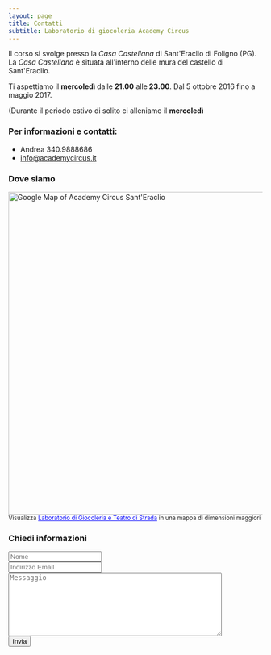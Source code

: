 ```yaml
---
layout: page
title: Contatti
subtitle: Laboratorio di giocoleria Academy Circus
---
```

Il corso si svolge presso la *Casa Castellana* di Sant'Eraclio di Foligno (PG). La *Casa Castellana* è situata all'interno delle mura del castello di Sant'Eraclio.

Ti aspettiamo il <strong>mercoledì </strong>dalle <strong>21.00</strong> alle<strong> 23.00</strong>. Dal 5 ottobre 2016 fino a maggio 2017.

(Durante il periodo estivo di solito ci alleniamo il <strong>mercoledì</strong>

### Per informazioni e contatti:

- Andrea 340.9888686
- info@academycircus.it

### Dove siamo
<a href="https://www.google.com/maps/d/viewer?ll=42.933427%2C12.72294&spn=0.01571%2C0.025749&hl=it&t=m&msa=0&z=15&source=embed&ie=UTF8&mid=1gO0dxxPH31HwEGKCXAOkKHOOUfs" target="_blank"><img width="640" src="{{ site.baseurl }}/img/staticmap.png" alt="Google Map of Academy Circus Sant'Eraclio"></a>
<br/>
<small>Visualizza <a href="https://www.google.com/maps/ms?msa=0&amp;msid=204086920937751474759.000491eda0ac5bf3240fb&amp;hl=it&amp;ie=UTF8&amp;t=m&amp;ll=42.933427,12.72294&amp;spn=0.01571,0.025749&amp;z=15&amp;source=embed" style="color:#0000FF;text-align:left">Laboratorio di Giocoleria e Teatro di Strada</a> in una mappa di dimensioni maggiori</small>

### Chiedi informazioni
<form action="https://getsimpleform.com/messages?form_api_token=798b03d88970f0da61fc99425e9c583e" method="post">
  <input type='hidden' name='redirect_to' value='http://academycircus.it/thank-you' />
  <div class="form-group">
    <input type="text" class="form-control" placeholder='Nome' id="name" name='name'>
  </div>
  <div class="form-group">
    <input type="email" required  class="form-control" placeholder='Indirizzo Email' id="email" name='email'>
  </div>
  <div class="form-group">
    <textarea id='message' name='message' placeholder='Messaggio' rows='8' cols='50'  class="form-control" ></textarea>
  </div>
  <button type="submit" class="btn btn-default">Invia</button>
</form>
